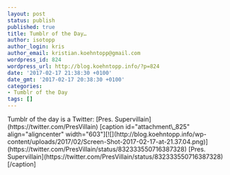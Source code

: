 ```yaml
---
layout: post
status: publish
published: true
title: Tumblr of the Day…
author: isotopp
author_login: kris
author_email: kristian.koehntopp@gmail.com
wordpress_id: 824
wordpress_url: http://blog.koehntopp.info/?p=824
date: '2017-02-17 21:38:30 +0100'
date_gmt: '2017-02-17 20:38:30 +0100'
categories:
- Tumblr of the Day
tags: []
---
```

<p>Tumblr of the day is a Twitter: [Pres. Supervillain](https://twitter.com/PresVillain) [caption id="attachment\_825" align="aligncenter" width="603"][![](http://blog.koehntopp.info/wp-content/uploads/2017/02/Screen-Shot-2017-02-17-at-21.37.04.png)](https://twitter.com/PresVillain/status/832333550716387328) [Pres. Supervillain](https://twitter.com/PresVillain/status/832333550716387328)[/caption]</p>
